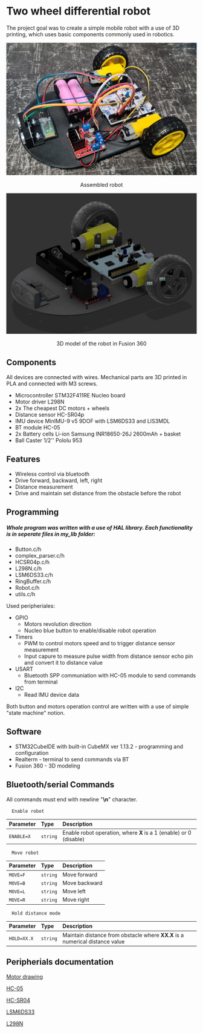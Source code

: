 
# Two wheel differential robot

The project goal was to create a simple mobile robot with a use of 3D printing, which uses basic components commonly used in robotics.

<p align="center">
    <img src="./Images/Robot_real.jpg" width =600>
</p>
<p align="center">
    Assembled robot
</p>
<p align="center">
    <img src="./Images/Robot_fusion.png" width =600>
</p>
<p align="center">
    3D model of the robot in Fusion 360
</p>

## Components

All devices are connected with wires. Mechanical parts are 3D printed in PLA and connected with M3 screws.
- Microcontroller STM32F411RE Nucleo board
- Motor driver L298N
- 2x The cheapest DC motors + wheels
- Distance sensor HC-SR04p
- IMU device MinIMU-9 v5 9DOF with LSM6DS33 and LIS3MDL
- BT module HC-05
- 2x Battery cells Li-ion Samsung INR18650-26J 2600mAh + basket
- Ball Caster 1/2'' Pololu 953

## Features

- Wireless control via bluetooth
- Drive forward, backward, left, right
- Distance measurement
- Drive and maintain set distance from the obstacle before the robot


## Programming

##### Whole program was written with a use of HAL library. Each functionality is in seperate files in my_lib folder:
- Button.c/h
- complex_parser.c/h 
- HCSR04p.c/h 
- L298N.c/h 
- LSM6DS33.c/h
- RingBuffer.c/h
- Robot.c/h 
- utils.c/h

Used peripheriales:
- GPIO 
    - Motors revolution direction
    - Nucleo blue button to enable/disable robot operation
- Timers 
    - PWM to control motors speed and to trigger distance sensor measurement
    - Input capure to measure pulse width from distance sensor echo pin and convert it to distance value
- USART
    - Bluetooth SPP communiation with HC-05 module to send commands from terminal
- I2C
	- Read IMU device data

 Both button and motors operation control are written with a use of simple "state machine" notion.
 
## Software

- STM32CubeIDE with built-in CubeMX ver 1.13.2 - programming and configuration
- Realterm - terminal to send commands via BT
- Fusion 360 - 3D modeling

## Bluetooth/serial Commands
All commands must end with newline "**\n**" character.
```http
  Enable robot
```

| Parameter | Type     | Description                       |
| :-------- | :------- | :-------------------------------- |
| `ENABLE=X`      | `string` | Enable robot operation, where **X** is a 1 (enable) or 0 (disable) |


```http
  Move robot
```

| Parameter | Type     | Description                |
| :-------- | :------- | :------------------------- |
| `MOVE=F` | `string` | Move forward |
| `MOVE=B` | `string` | Move backward |
| `MOVE=L` | `string` | Move left |
| `MOVE=R` | `string` | Move right |

```http
  Hold distance mode
```

| Parameter | Type     | Description                       |
| :-------- | :------- | :-------------------------------- |
| `HOLD=XX.X`      | `string` | Maintain distance from obstacle where **XX.X** is a numerical distance value |


## Peripherials documentation

[Motor drawing](https://cdn.sparkfun.com/datasheets/Robotics/DG01D.pdf)

[HC-05](https://components101.com/sites/default/files/component_datasheet/HC-05%20Datasheet.pdf)

[HC-SR04](https://web.eece.maine.edu/~zhu/book/lab/HC-SR04%20User%20Manual.pdf)

[LSM6DS33](https://www.pololu.com/file/0J1087/LSM6DS33.pdf)

[L298N](https://cnc1.lv/PDF%20FILES/L298N%20Motor%20Driver%20manual.pdf)



